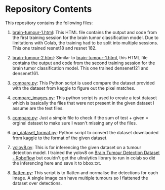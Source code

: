 # Repository Contents

This repository contains the following files:

1. [brain-tumour-1.html](brain-tumour-1.html): This HTML file contains the output and code from the first training session for the brain tumor classification model. Due to limitations with Colab, the training had to be split into multiple sessions. This one trained resnet18 and resnet 182.

2. [brain-tumour-2.html](brain-tumour-2.html): Similar to [brain-tumour-1.html](brain-tumour-1.html), this HTML file contains the output and code from the second training session for the brain tumor classification model. This one trained  densenet121 and densenet161.

3. [compare.py](compare.py): This Python script is used compare the dataset provided with the dataset from kaggle to figure out the pixel matches.

4. [compare_images.py](compare_images.py): This python script is used to create a test dataset which is basically the files that were not present in the given dataset I assume are the test files.

5. [compare.py](compare.py): Just a simple file to check if the sum of test + given = orginal dataset to make sure I wasn't missing any of the files.

6. [og_dataset_format.py](og_dataset_format.py): Python script to convert the dataset downlaoded from kaggle to the format of the given dataset.

7. [yolov8.py](yolov8.py): This is for inferencing the given dataset on a tumour detection model. I trained the yolov8 on [Brain Tumour Detection Dataset - Roboflow](https://universe.roboflow.com/aabbcceeffgg/brain-tumor-detection-69d9s/dataset/2#) but couldn't get the ultralytics library to run in colab so did the inferencing here and save it to bbox.txt.

8. [flatten.py](flatten.py): This script is to flatten and normalise the detections for each image. A single image can have multiple tumours so I flattened the dataset over detections.